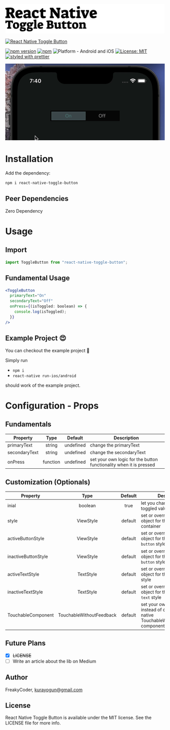 <img alt="React Native Toggle Button" src="assets/logo.png" width="1050"/>

[![React Native Toggle Button](https://img.shields.io/badge/-Extremely%20easy%20to%20create%20a%20React%20Native%20Component%20Library%20with%20both%20Stateful%20and%20Functional%20Component%20Examples-orange?style=for-the-badge)](https://github.com/WrathChaos/react-native-toggle-button)

[![npm version](https://img.shields.io/npm/v/react-native-toggle-button.svg?style=for-the-badge)](https://www.npmjs.com/package/react-native-toggle-button)
[![npm](https://img.shields.io/npm/dt/react-native-toggle-button.svg?style=for-the-badge)](https://www.npmjs.com/package/react-native-toggle-button)
![Platform - Android and iOS](https://img.shields.io/badge/platform-Android%20%7C%20iOS-blue.svg?style=for-the-badge)
[![License: MIT](https://img.shields.io/badge/License-MIT-green.svg?style=for-the-badge)](https://opensource.org/licenses/MIT)
[![styled with prettier](https://img.shields.io/badge/styled_with-prettier-ff69b4.svg?style=for-the-badge)](https://github.com/prettier/prettier)

<p align="center">
  <img alt="React Native Toggle Button"
        src="assets/Screenshots/react-native-toggle-button.gif" />
</p>

# Installation

Add the dependency:

```bash
npm i react-native-toggle-button
```

## Peer Dependencies

Zero Dependency

# Usage

## Import

```jsx
import ToggleButton from "react-native-toggle-button";
```

## Fundamental Usage

```jsx
<ToggleButton
  primaryText="On"
  secondaryText="Off"
  onPress={(isToggled: boolean) => {
    console.log(isToggled);
  }}
/>
```

## Example Project 😍

You can checkout the example project 🥰

Simply run

- `npm i`
- `react-native run-ios/android`

should work of the example project.

# Configuration - Props

## Fundamentals

| Property      |   Type   |  Default  | Description                                                        |
| ------------- | :------: | :-------: | ------------------------------------------------------------------ |
| primaryText   |  string  | undefined | change the primaryText                                             |
| secondaryText |  string  | undefined | change the secondaryText                                           |
| onPress       | function | undefined | set your own logic for the button functionality when it is pressed |

## Customization (Optionals)

| Property            |           Type           | Default | Description                                                                               |
| ------------------- | :----------------------: | :-----: | ----------------------------------------------------------------------------------------- |
| inial               |         boolean          |  true   | let you change the initial toggled value                                                  |
| style               |        ViewStyle         | default | set or override the style object for the main container                                   |
| activeButtonStyle   |        ViewStyle         | default | set or override the style object for the `active button` style                            |
| inactiveButtonStyle |        ViewStyle         | default | set or override the style object for the `inactive button` style                          |
| activeTextStyle     |        TextStyle         | default | set or override the style object for the `active text` style                              |
| inactiveTextStyle   |        TextStyle         | default | set or override the style object for the `inactive text` style                            |
| TouchableComponent  | TouchableWithoutFeedback | default | set your own component instead of default react-native TouchableWithoutFeedback component |

## Future Plans

- [x] ~~LICENSE~~
- [ ] Write an article about the lib on Medium

## Author

FreakyCoder, kurayogun@gmail.com

## License

React Native Toggle Button is available under the MIT license. See the LICENSE file for more info.
